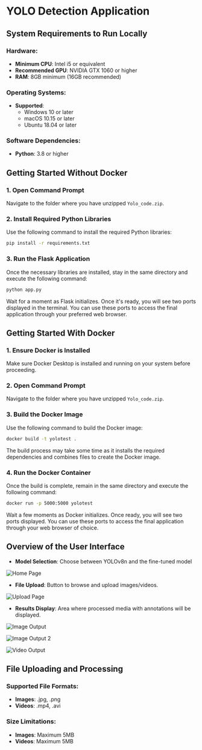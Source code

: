 # YOLO Detection Application

## System Requirements to Run Locally

### Hardware:
- **Minimum CPU**: Intel i5 or equivalent
- **Recommended GPU**: NVIDIA GTX 1060 or higher
- **RAM**: 8GB minimum (16GB recommended)

### Operating Systems:
- **Supported**: 
  - Windows 10 or later
  - macOS 10.15 or later
  - Ubuntu 18.04 or later

### Software Dependencies:
- **Python**: 3.8 or higher

## Getting Started Without Docker

### 1. Open Command Prompt
Navigate to the folder where you have unzipped `Yolo_code.zip`.

### 2. Install Required Python Libraries
Use the following command to install the required Python libraries:

```bash
pip install -r requirements.txt
```
### 3. Run the Flask Application
Once the necessary libraries are installed, stay in the same directory and execute the following command:

```bash
python app.py
```
Wait for a moment as Flask initializes. Once it's ready, you will see two ports displayed in the terminal. You can use these ports to access the final application through your preferred web browser.

## Getting Started With Docker

### 1. Ensure Docker is Installed
Make sure Docker Desktop is installed and running on your system before proceeding.

### 2. Open Command Prompt
Navigate to the folder where you have unzipped `Yolo_code.zip`.

### 3. Build the Docker Image
Use the following command to build the Docker image:

```bash
docker build -t yolotest .
```
The build process may take some time as it installs the required dependencies and combines files to create the Docker image.

### 4. Run the Docker Container
Once the build is complete, remain in the same directory and execute the following command:

```bash
docker run -p 5000:5000 yolotest
```
Wait a few moments as Docker initializes. Once ready, you will see two ports displayed. You can use these ports to access the final application through your web browser of choice.

## Overview of the User Interface

- **Model Selection**: Choose between YOLOv8n and the fine-tuned model
  
![Home Page](https://github.com/mahimayadav97/YOLO-object-detection-deployment/blob/main/images/Home%20Page.png)

- **File Upload**: Button to browse and upload images/videos.
  
![Upload Page](https://github.com/mahimayadav97/YOLO-object-detection-deployment/blob/main/images/Upload%20Page.png)

- **Results Display**: Area where processed media with annotations will be displayed.

![Image Output](https://github.com/mahimayadav97/YOLO-object-detection-deployment/blob/main/images/Image%20Output.png)

![Image Output 2](https://github.com/mahimayadav97/YOLO-object-detection-deployment/blob/main/images/Image%20Output%20on%20basic%20yolo%20model.png)

![Video Output](https://github.com/mahimayadav97/YOLO-object-detection-deployment/blob/main/images/Video%20Output.png)

## File Uploading and Processing

### Supported File Formats:
- **Images**: .jpg, .png
- **Videos**: .mp4, .avi

### Size Limitations:
- **Images**: Maximum 5MB
- **Videos**: Maximum 5MB
